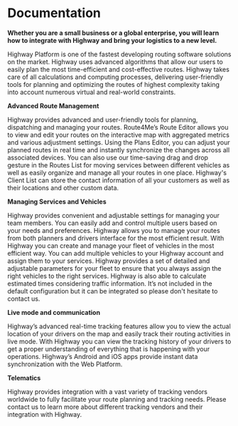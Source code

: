 # Documentation

**Whether you are a small business or a global enterprise, you will learn how to integrate with Highway and bring your logistics to a new level.**

Highway Platform is one of the fastest developing routing software solutions on the market. Highway uses advanced algorithms that allow our users to easily plan the most time-efficient and cost-effective routes. Highway takes care of all calculations and computing processes, delivering user-friendly tools for planning and optimizing the routes of highest complexity taking into account numerous virtual and real-world constraints.

**Advanced Route Management**

Highway provides advanced and user-friendly tools for planning, dispatching and managing your routes. Route4Me’s Route Editor allows you to view and edit your routes on the interactive map with aggregated metrics and various adjustment settings. Using the Plans Editor, you can adjust your planned routes in real time and instantly synchronize the changes across all associated devices. You can also use our time-saving drag and drop gesture in the Routes List for moving services between different vehicles as well as easily organize and manage all your routes in one place. Highway's Client List can store the contact information of all your customers as well as their locations and other custom data.

**Managing Services and Vehicles**

Highway provides convenient and adjustable settings for managing your team members. You can easily add and control multiple users based on your needs and preferences. Highway allows you to manage your routes from both planners and drivers interface for the most efficient result. With Highway you can create and manage your fleet of vehicles in the most efficient way. You can add multiple vehicles to your Highway account and assign them to your services. Highway provides a set of detailed and adjustable parameters for your fleet to ensure that you always assign the right vehicles to the right services. Highway is also able to calculate estimated times considering traffic information. It’s not included in the default configuration but it can be integrated so please don't hesitate to contact us.

**Live mode and communication**

Highway’s advanced real-time tracking features allow you to view the actual location of your drivers on the map and easily track their routing activities in live mode. With Highway you can view the tracking history of your drivers to get a proper understanding of everything that is happening with your operations. Highway’s Android and iOS apps provide instant data synchronization with the Web Platform.

**Telematics**

Highway provides integration with a vast variety of tracking vendors worldwide to fully facilitate your route planning and tracking needs. Please contact us to learn more about different tracking vendors and their integration with Highway.
